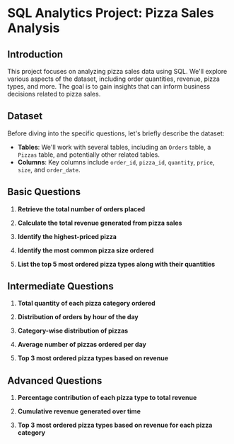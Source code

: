 
# SQL Analytics Project: Pizza Sales Analysis

## Introduction

This project focuses on analyzing pizza sales data using SQL. We'll explore various aspects of the dataset, including order quantities, revenue, pizza types, and more. The goal is to gain insights that can inform business decisions related to pizza sales.

## Dataset

Before diving into the specific questions, let's briefly describe the dataset:

- **Tables**: We'll work with several tables, including an `Orders` table, a `Pizzas` table, and potentially other related tables.
- **Columns**: Key columns include `order_id`, `pizza_id`, `quantity`, `price`, `size`, and `order_date`.

## Basic Questions

1. **Retrieve the total number of orders placed**

2. **Calculate the total revenue generated from pizza sales**

3. **Identify the highest-priced pizza**

4. **Identify the most common pizza size ordered**

5. **List the top 5 most ordered pizza types along with their quantities**

## Intermediate Questions

1. **Total quantity of each pizza category ordered**

2. **Distribution of orders by hour of the day**

3. **Category-wise distribution of pizzas**

4. **Average number of pizzas ordered per day**

5. **Top 3 most ordered pizza types based on revenue**

## Advanced Questions

1. **Percentage contribution of each pizza type to total revenue**

2. **Cumulative revenue generated over time**

3. **Top 3 most ordered pizza types based on revenue for each pizza category**

